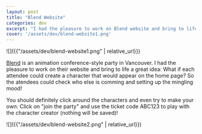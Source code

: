 ```yaml
---
layout: post
title: "Blend Website"
categories: dev
excerpt: "I had the pleasure to work on Blend website and bring to life a great idea: What if each attendee could create a character that would appear on the home page? So the atendees could check who else is comming and setting up the mingling mood!"
cover: '/assets/dev/blend-website1.png'
---
```


![]({{"/assets/dev/blend-website1.png" | relative_url}})

[Blend](http://blendfest.ca/) is an animation conference-style party in Vancouver. I had the pleasure to work on their website and bring to life a great idea: What if each attendee could create a character that would appear on the home page? So the atendees could check who else is comming and setting up the mingling mood!

You should definitely click around the characters and even try to make your own: Click on "join the party" and use the ticket code ABC123 to play with the character creator (nothing will be saved)!

![]({{"/assets/dev/blend-website2.png" | relative_url}})
